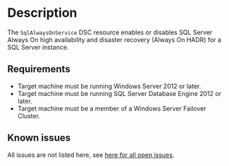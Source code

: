 # Description

The `SqlAlwaysOnService` DSC resource enables or disables SQL Server Always
On high availability and disaster recovery (Always On HADR) for a SQL
Server instance.

## Requirements

* Target machine must be running Windows Server 2012 or later.
* Target machine must be running SQL Server Database Engine 2012 or later.
* Target machine must be a member of a Windows Server Failover Cluster.

## Known issues

All issues are not listed here, see [here for all open issues](https://github.com/dsccommunity/SqlServerDsc/issues?q=is%3Aissue+is%3Aopen+in%3Atitle+SqlAlwaysOnService).
